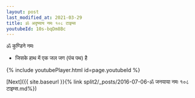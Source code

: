 ```yaml
---
layout: post
last_modified_at: 2021-03-29
title: ॐ अदृष्याय नमः १०८ टाइम्स
youtubeId: 10s-bqDm8Bc
---
```

 
 
 ॐ कुण्डिने नमः  
 
 -  जिसके हाथ में एक जल जग (पंच पथ) है 
 
  
 
  
 
 
 
 
 
 


{% include youtubePlayer.html id=page.youtubeId %}
 
[Next]({{ site.baseurl }}{% link  split2/_posts/2016-07-06-ॐ जनयाया नमः १०८ टाइम्स.md%})
 
